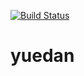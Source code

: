 [![Build Status](https://travis-ci.org/PanruifengWawa/yuedan.svg?branch=master)](https://travis-ci.org/PanruifengWawa/yuedan)
# yuedan
